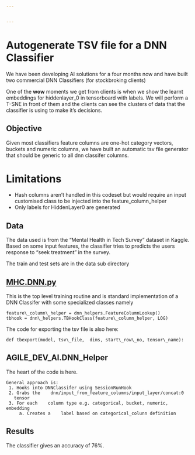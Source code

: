 ```yaml
---


---
```


<h1 id="autogenerate-tsv-file-for-a-dnn-classifier">Autogenerate TSV file for a DNN Classifier</h1>
<p>We have been developing AI solutions for a four months now and have built two commercial DNN Classifiers (for stockbroking clients)</p>
<p>One of the <strong>wow</strong> moments we get from clients is when we show the learnt embeddings for hiddenlayer_0 in tensorboard with labels.  We will perform a T-SNE in front of them and the clients can see the clusters of data that the classifier is using to make it’s decisions.</p>
<h2 id="objective">Objective</h2>
<p>Given most classifiers feature columns are one-hot category vectors, buckets and numeric columns, we have built an automatic tsv file generator that should be generic to all dnn classifer columns.</p>
<h1 id="limitations">Limitations</h1>
<ul>
<li>Hash columns aren’t handled in this codeset but would require an input<br>
customised class to be injected into the feature_column_helper</li>
<li>Only labels for HiddenLayer0     are    generated</li>
</ul>
<h2 id="data">Data</h2>
<p>The data used is from the “Mental Health in Tech Survey” dataset in Kaggle. Based on some input features,  the classifier tries to predicts the users response to “seek treatment” in the survey.</p>
<p>The train and test sets are in the data sub directory</p>
<h2 id="mhc.dnn.py"><a href="http://MHC.DNN.py">MHC.DNN.py</a></h2>
<p>This is the top level training routine and is standard implementation of a DNN Classifer with some specialized classes namely</p>
<pre><code>feature\_column\_helper = dnn_helpers.FeatureColumnLookup()  
tbhook = dnn\_helpers.TBHookClass(feature\_column_helper, LOG)
</code></pre>
<p>The code for exporting the tsv file is also here:</p>
<pre><code>def tbexport(model, tsv\_file,  dims, start\_row\_no, tensor\_name):
</code></pre>
<h2 id="agile_dev_ai.dnn_helper">AGILE_DEV_AI.DNN_Helper</h2>
<p>The heart  of the code is here.</p>
<pre><code>General approach is:
 1. Hooks into DNNClassifer using SessionRunHook
 2. Grabs the    dnn/input_from_feature_columns/input_layer/concat:0
   tensor
 3. For each    column type e.g. categorical, bucket, numeric, embedding
	 a. Creates a    label based on categorical_colunn definition
</code></pre>
<h2 id="results">Results</h2>
<p>The classifier gives an accuracy of 76%.</p>

